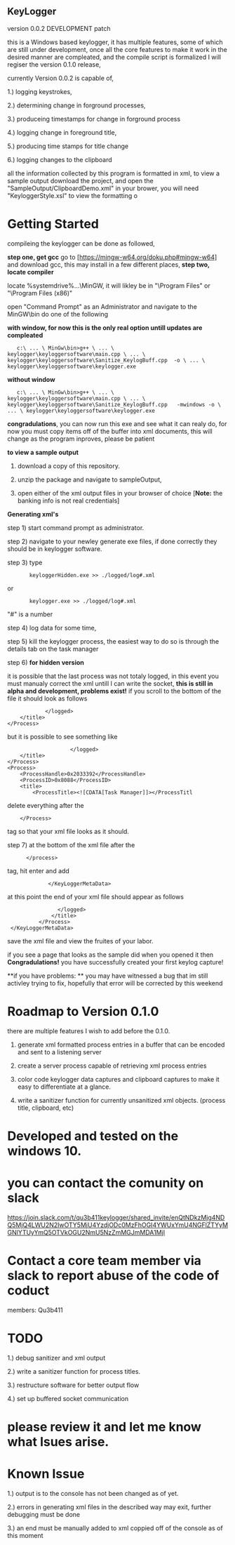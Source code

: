 ## KeyLogger
 version 0.0.2 DEVELOPMENT patch 

this is a Windows based keylogger, it has multiple features, some of which are still under development, once all the core features to make it work in the desired manner are compleated, and the compile script is formalized I will regiser the version 0.1.0 release, 

currently Version 0.0.2 is capable of,

1.) logging keystrokes, 

2.) determining change in forground processes, 

3.) produceing timestamps for change in forground process

4.) logging change in foreground title,

5.) producing time stamps for title change

6.) logging changes to the clipboard

all the information collected by this program is formatted in xml, to view a sample output download the project, and open the "SampleOutput/ClipboardDemo.xml" in your brower, you will need "KeyloggerStyle.xsl" to view the formatting o

# Getting Started
  compileing the keylogger can be done as followed,
  
  **step one, get gcc**
   go to [https://mingw-w64.org/doku.php#mingw-w64] and download gcc, this may install in a few different places, 
  **step two, locate compiler**
      
   locate %systemdrive%\...\MinGW, it will likley be  in "\Program Files\" or "\Program Files (x86)\"
    
   open "Command Prompt" as an Administrator and navigate to the MinGW\bin
    do one of the following
    
   **with window, for now this is the only real option untill updates are compleated**   
   
       c:\ ... \ MinGw\bin>g++ \ ... \ keylogger\keyloggersoftware\main.cpp \ ... \ keylogger\keyloggersoftware\Sanitize_KeylogBuff.cpp  -o \ ... \ keylogger\keyloggersoftware\keylogger.exe
   
   **without window**
       
       c:\ ... \ MinGw\bin>g++ \ ... \ keylogger\keyloggersoftware\main.cpp \ ... \ keylogger\keyloggersoftware\Sanitize_KeylogBuff.cpp   -mwindows -o \ ... \ keylogger\keyloggersoftware\keylogger.exe
   
   
   
   **congradulations**, you can now run this exe and see what it can realy do,
   for now you must copy items off of the buffer into xml documents, this will change as the program inproves, please be patient
   
   **to view a sample output**
  
  1) download a copy of this repository. 
  
  2) unzip the package and navigate to sampleOutput, 
  
  3)  open either of the xml output files in your browser of choice
  [**Note:** the banking info is not real credentials]
  
  **Generating xml's**
  
  step 1) start command prompt as administrator.
  
  step 2) navigate to your newley generate exe files, if done correctly they should be in keylogger software.
  
  step 3) type 
   
           keyloggerHidden.exe >> ./logged/log#.xml
         
   or
   
           keylogger.exe >> ./logged/log#.xml
           
  "#" is a number
  
  step 4) log data for some time,
  
  step 5) kill the keylogger process, the easiest way to do so is through the details tab on the task manager
  
  step 6) **for hidden version**
  
  it is possible that the last process was not totaly logged, in this event you must manualy correct the xml untill I can write the socket, **this is still in alpha and development, problems exist!** if you scroll to the bottom of the file it should look as follows 
    
            	</logged>
		</title>
	</Process>
            
  but it is possible to see something like 
  
            			</logged>
		</title>
	</Process>
	<Process>
		<ProcessHandle>0x2033392</ProcessHandle>
		<ProcessID>0x8088</ProcessID>
		<title>
			<ProcessTitle><![CDATA[Task Manager]]></ProcessTitl
  
  delete everything after the
  		
		</Process>
 tag so that your xml file looks as it should.
  
  step 7) at the bottom of the xml file after the 
                   
		  </process> 
tag, hit enter and add
  
                 </KeyLoggerMetaData>
	
at this point the end of your xml file should appear as follows

					</logged>
		          </title>
	          </Process>
     </KeyLoggerMetaData>
  
  save the xml file and view the fruites of your labor.
  
 if you see a page that looks as the sample did when you opened it then **Congradulations!** you have successfully created your first keylog capture!
 
 **if you have problems: ** you may have witnessed a bug that im still activley trying to fix, hopefully that error will be corrected by this weekend

# Roadmap to Version 0.1.0
 there are multiple features I wish to add before the 0.1.0.
 
 1) generate xml formatted process entries in a buffer that can be encoded and sent to a listening server
 
 2) create a server process capable of retrieving xml process entries
 
 3) color code keylogger data captures and clipboard captures to make it easy to differentiate at a glance.
 
 4) write a sanitizer function for currently unsanitized xml objects. (process title, clipboard, etc)
 
# Developed and tested on the windows 10.
# you can contact the comunity on slack

https://join.slack.com/t/qu3b411keylogger/shared_invite/enQtNDkzMjg4NDQ5MjQ4LWU2N2IwOTY5MjU4YzdjODc0MzFhOGI4YWUxYmU4NGFlZTYyMGNlYTUyYmQ5OTVkOGU2NmU5NzZmMGJmMDA1MjI

# Contact a core team member via slack to report abuse of the code of coduct
  members:
     Qu3b411

# TODO
  1.) debug sanitizer and xml output
  
  2.) write a sanitizer function for process titles.
  
  3.) restructure software for better output flow
  
  4.) set up buffered socket communication
  
# please review it and let me know what Isues arise. 

# Known Issue
 1.) output is to the console has not been changed as of yet.
 
 2.) errors in generating xml files in the described way may exit, further debugging must be done
 
 3.) an end </KeyLoggerMetaData> must be manually added to xml coppied off of the console as of this moment
 

